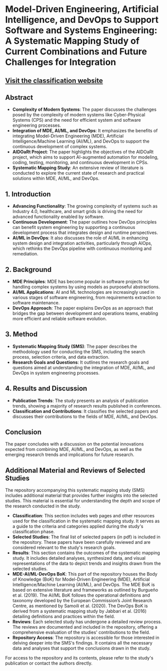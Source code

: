 # Model-Driven Engineering, Artificial Intelligence, and DevOps to Support Software and Systems Engineering: A Systematic Mapping Study of Current Combinations and Future Challenges for Integration

## [Visit the classification website](https://hepsycode.github.io/aidoart-sms.github.io/index.html)

## Abstract
- **Complexity of Modern Systems**: The paper discusses the challenges posed by the complexity of modern systems like Cyber-Physical Systems (CPS) and the need for efficient system and software engineering processes.
- **Integration of MDE, AI/ML, and DevOps**: It emphasizes the benefits of integrating Model-Driven Engineering (MDE), Artificial Intelligence/Machine Learning (AI/ML), and DevOps to support the continuous development of complex systems.
- **AIDOaRt Project**: The paper highlights the objectives of the AIDOaRt project, which aims to support AI-augmented automation for modeling, coding, testing, monitoring, and continuous development in CPSs.
- **Systematic Mapping Study**: An extensive review of literature is conducted to explore the current state of research and practical solutions within MDE, AI/ML, and DevOps.

## 1. Introduction
- **Advancing Functionality**: The growing complexity of systems such as Industry 4.0, healthcare, and smart grids is driving the need for advanced functionality enabled by software.
- **Continuous Development**: The paper outlines how DevOps principles can benefit system engineering by supporting a continuous development process that integrates design and runtime perspectives.
- **AI/ML in DevOps**: It also discusses the role of AI/ML in enhancing system design and integration activities, particularly through AIOps, which rethinks the DevOps pipeline with continuous monitoring and remediation.

## 2. Background
- **MDE Principles**: MDE has become popular in software projects for handling complex systems by using models as purposeful abstractions.
- **AI/ML Applications**: AI and ML technologies are increasingly used in various stages of software engineering, from requirements extraction to software maintenance.
- **DevOps Approach**: The paper explains DevOps as an approach that bridges the gap between development and operations teams, enabling more efficient and reliable software evolution.

## 3. Method
- **Systematic Mapping Study (SMS)**: The paper describes the methodology used for conducting the SMS, including the search process, selection criteria, and data extraction.
- **Research Goals and Questions**: It outlines the research goals and questions aimed at understanding the integration of MDE, AI/ML, and DevOps in system engineering processes.

## 4. Results and Discussion
- **Publication Trends**: The study presents an analysis of publication trends, showing a majority of research results published in conferences.
- **Classification and Contributions**: It classifies the selected papers and discusses their contributions to the fields of MDE, AI/ML, and DevOps.

## Conclusion
The paper concludes with a discussion on the potential innovations expected from combining MDE, AI/ML, and DevOps, as well as the emerging research trends and implications for future research.

## Additional Material and Reviews of Selected Studies

The repository accompanying this systematic mapping study (SMS) includes additional material that provides further insights into the selected studies. This material is essential for understanding the depth and scope of the research conducted in the study.

- **Classification**: This section includes web pages and other resources used for the classification in the systematic mapping study. It serves as a guide to the criteria and categories applied during the study's classification phase.
- **Selected Studies**: The final list of selected papers (in pdf) is included in the repository. These papers have been carefully reviewed and are considered relevant to the study's research goals.
- **Results**: This section contains the outcomes of the systematic mapping study. It includes detailed analyses, synthesized data, and visual representations of the data to depict trends and insights drawn from the selected studies.
- **MDE-AI/ML-DevOps BoK**: This part of the repository houses the Body of Knowledge (BoK) for Model-Driven Engineering (MDE), Artificial Intelligence/Machine Learning (AI/ML), and DevOps. The MDE BoK is based on extensive literature and frameworks as outlined by Burgueño et al. (2019). The AI/ML BoK follows the operational definitions and taxonomy developed by the European Commission’s Joint Research Centre, as mentioned by Samoili et al. (2020). The DevOps BoK is derived from a systematic mapping study by Jabbari et al. (2016) detailing definitions and practices within the field.
- **Reviews**: Each selected study has undergone a detailed review process. The reviews are documented and included in the repository, offering a comprehensive evaluation of the studies' contributions to the field.
- **Repository Access**: The repository is accessible for those interested in delving deeper into the SMS's findings. It contains all the necessary data and analyses that support the conclusions drawn in the study.

For access to the repository and its contents, please refer to the study's publication or contact the authors directly.

